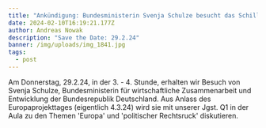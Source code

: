 ```yaml
---
title: "Ankündigung: Bundesministerin Svenja Schulze besucht das Schiller"
date: 2024-02-10T16:19:21.177Z
author: Andreas Nowak
description: "Save the Date: 29.2.24"
banner: /img/uploads/img_1841.jpg
tags:
  - post
---
```

Am Donnerstag, 29.2.24, in der 3. - 4. Stunde, erhalten wir Besuch von Svenja Schulze, Bundesministerin für wirtschaftliche Zusammenarbeit und Entwicklung der Bundesrepublik Deutschland. Aus Anlass des Europaprojekttages (eigentlich 4.3.24) wird sie mit unserer Jgst. Q1 in der Aula zu den Themen 'Europa' und 'politischer Rechtsruck' diskutieren.
